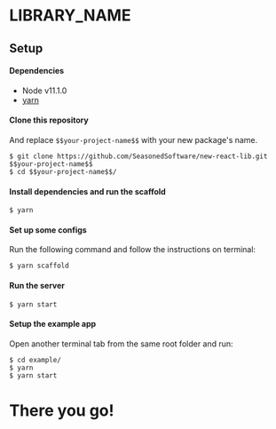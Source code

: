 # LIBRARY_NAME

## Setup

#### Dependencies

- Node v11.1.0
- [yarn](https://yarnpkg.com/pt-BR/)

#### Clone this repository
And replace `$$your-project-name$$` with your new package's name.

```
$ git clone https://github.com/SeasonedSoftware/new-react-lib.git $$your-project-name$$
$ cd $$your-project-name$$/
```

#### Install dependencies and run the scaffold

```
$ yarn
```

#### Set up some configs

Run the following command and follow the instructions on terminal:

```
$ yarn scaffold
```

#### Run the server

```
$ yarn start
```

#### Setup the example app

Open another terminal tab from the same root folder and run:

```
$ cd example/
$ yarn
$ yarn start
```

# There you go!
